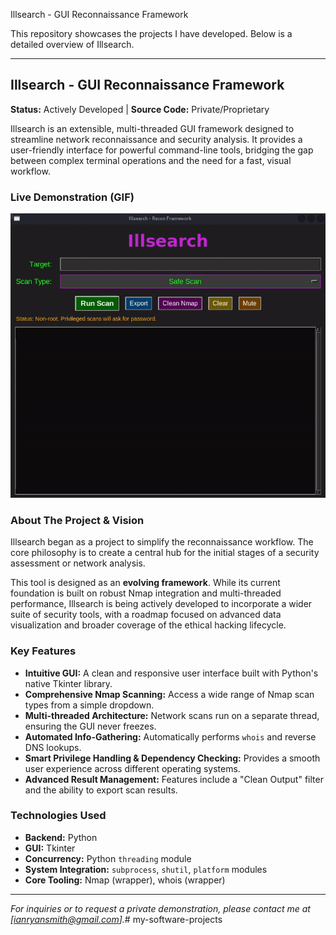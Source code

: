 Illsearch - GUI Reconnaissance Framework

This repository showcases the projects I have developed. Below is a detailed overview of Illsearch.

---

## Illsearch - GUI Reconnaissance Framework

**Status:** Actively Developed | **Source Code:** Private/Proprietary

Illsearch is an extensible, multi-threaded GUI framework designed to streamline network reconnaissance and security analysis. It provides a user-friendly interface for powerful command-line tools, bridging the gap between complex terminal operations and the need for a fast, visual workflow.

### Live Demonstration (GIF)

![Illsearch Demo](https://github.com/Illestonline/my-software-projects/raw/main/illsearch-demo.gif)

### About The Project & Vision

Illsearch began as a project to simplify the reconnaissance workflow. The core philosophy is to create a central hub for the initial stages of a security assessment or network analysis.

This tool is designed as an **evolving framework**. While its current foundation is built on robust Nmap integration and multi-threaded performance, Illsearch is being actively developed to incorporate a wider suite of security tools, with a roadmap focused on advanced data visualization and broader coverage of the ethical hacking lifecycle.

### Key Features

*   **Intuitive GUI:** A clean and responsive user interface built with Python's native Tkinter library.
*   **Comprehensive Nmap Scanning:** Access a wide range of Nmap scan types from a simple dropdown.
*   **Multi-threaded Architecture:** Network scans run on a separate thread, ensuring the GUI never freezes.
*   **Automated Info-Gathering:** Automatically performs `whois` and reverse DNS lookups.
*   **Smart Privilege Handling & Dependency Checking:** Provides a smooth user experience across different operating systems.
*   **Advanced Result Management:** Features include a "Clean Output" filter and the ability to export scan results.

### Technologies Used

*   **Backend:** Python
*   **GUI:** Tkinter
*   **Concurrency:** Python `threading` module
*   **System Integration:** `subprocess`, `shutil`, `platform` modules
*   **Core Tooling:** Nmap (wrapper), whois (wrapper)

---
*For inquiries or to request a private demonstration, please contact me at [ianryansmith@gmail.com].*# my-software-projects
